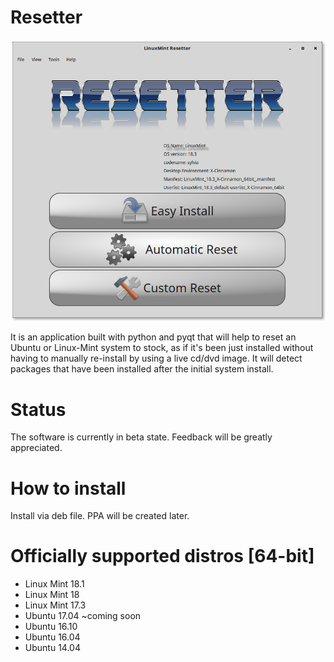 # Resetter
![alt tag](https://github.com/gaining/Resetter/blob/master/Resetter/resetter-screenshot.png)

It is an application built with python and pyqt that will help to reset an Ubuntu or Linux-Mint system to stock, as if it's been just installed without having to manually re-install by using a live cd/dvd image. It will detect packages that have been installed after the initial system install.

# Status

The software is currently in beta state. Feedback will be greatly appreciated.

# How to install
Install via deb file. PPA will be created later.

# Officially supported distros [64-bit]
- Linux Mint 18.1
- Linux Mint 18
- Linux Mint 17.3
- Ubuntu 17.04 ~coming soon
- Ubuntu 16.10 
- Ubuntu 16.04
- Ubuntu 14.04
